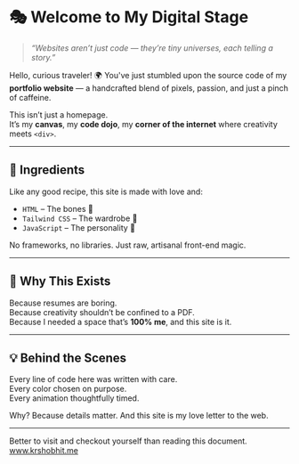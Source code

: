 # 🎭 Welcome to My Digital Stage

> _“Websites aren’t just code — they’re tiny universes, each telling a story.”_

Hello, curious traveler! 🌍 You've just stumbled upon the source code of my **portfolio website** — a handcrafted blend of pixels, passion, and just a pinch of caffeine.

This isn’t just a homepage.  
It’s my **canvas**, my **code dojo**, my **corner of the internet** where creativity meets `<div>`.

---

## 🧪 Ingredients

Like any good recipe, this site is made with love and:

- `HTML` – The bones 🦴
- `Tailwind CSS` – The wardrobe 👗
- `JavaScript` – The personality 🤖

No frameworks, no libraries. Just raw, artisanal front-end magic.

---

## 🧭 Why This Exists

Because resumes are boring.  
Because creativity shouldn’t be confined to a PDF.  
Because I needed a space that’s **100% me**, and this site is it.

---


## 💡 Behind the Scenes

Every line of code here was written with care.  
Every color chosen on purpose.  
Every animation thoughtfully timed.  

Why? Because details matter. And this site is my love letter to the web.

---

Better to visit and checkout yourself than reading this document.
www.krshobhit.me
